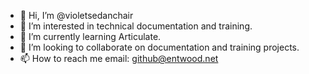 - 👋 Hi, I’m @violetsedanchair
- 👀 I’m interested in technical documentation and training. 
- 🌱 I’m currently learning Articulate. 
- 💞️ I’m looking to collaborate on documentation and training projects. 
- 📫 How to reach me email: github@entwood.net

<!---
violetsedanchair/violetsedanchair is a ✨ special ✨ repository because its `README.md` (this file) appears on your GitHub profile.
You can click the Preview link to take a look at your changes.
--->
